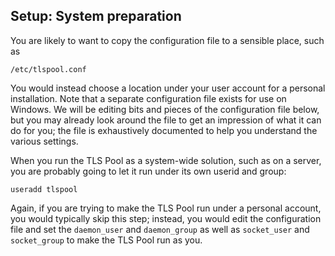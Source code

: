 Setup: System preparation
-------------------------

You are likely to want to copy the configuration file to a sensible place, such
as

~~~~~~~~~~~~~~~~~~~~~~~~~~~~~~~~~~~~~~~~~~~~~~~~~~~~~~~~~~~~~~~~~~~~~~~~~~~~~~~~
/etc/tlspool.conf
~~~~~~~~~~~~~~~~~~~~~~~~~~~~~~~~~~~~~~~~~~~~~~~~~~~~~~~~~~~~~~~~~~~~~~~~~~~~~~~~

You would instead choose a location under your user account for a personal
installation. Note that a separate configuration file exists for use on Windows.
We will be editing bits and pieces of the configuration file below, but you may
already look around the file to get an impression of what it can do for you; the
file is exhaustively documented to help you understand the various settings.

When you run the TLS Pool as a system-wide solution, such as on a server, you
are probably going to let it run under its own userid and group:

~~~~~~~~~~~~~~~~~~~~~~~~~~~~~~~~~~~~~~~~~~~~~~~~~~~~~~~~~~~~~~~~~~~~~~~~~~~~~~~~
useradd tlspool
~~~~~~~~~~~~~~~~~~~~~~~~~~~~~~~~~~~~~~~~~~~~~~~~~~~~~~~~~~~~~~~~~~~~~~~~~~~~~~~~

Again, if you are trying to make the TLS Pool run under a personal account, you
would typically skip this step; instead, you would edit the configuration file
and set the `daemon_user` and `daemon_group` as well as `socket_user` and
`socket_group` to make the TLS Pool run as you.

 
